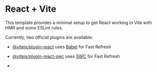 # React + Vite

This template provides a minimal setup to get React working in Vite with HMR and some ESLint rules.

Currently, two official plugins are available:

- [@vitejs/plugin-react](https://github.com/vitejs/vite-plugin-react/blob/main/packages/plugin-react/README.md) uses [Babel](https://babeljs.io/) for Fast Refresh
- [@vitejs/plugin-react-swc](https://github.com/vitejs/vite-plugin-react-swc) uses [SWC](https://swc.rs/) for Fast Refresh

- <!-- Step to upload 

echo "# AssignmentQuadb" >> README.md
git init
git add .
git add README.md
git commit -m "add: initial files"
git branch -M main
git remote add origin https://github.com/Abhaykpandey/AssignmentQuadb.git
git push -u origin main -->
